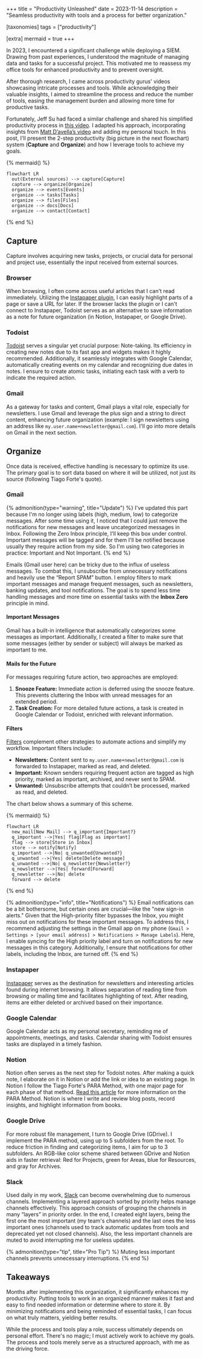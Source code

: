 +++
title = "Productivity Unleashed"
date  = 2023-11-14
description = "Seamless productivity with tools and a process for better organization."

[taxonomies]
tags = ["productivity"]

[extra]
mermaid = true
+++


In 2023, I encountered a significant challenge while deploying a SIEM.  Drawing from past experiences, I understood the magnitude of managing data and tasks for a successful project.  This motivated me to reassess my office tools for enhanced productivity and to prevent oversight.

After thorough research, I came across productivity gurus' videos showcasing intricate processes and tools.  While acknowledging their valuable insights, I aimed to streamline the process and reduce the number of tools, easing the management burden and allowing more time for productive tasks.

Fortunately, Jeff Su had faced a similar challenge and shared his simplified productivity process in [this video](https://www.youtube.com/watch?v=7M6bIeVbCqA).  I adapted his approach, incorporating insights from [Matt D’avella’s video](https://www.youtube.com/watch?v=0_44XEVOwek) and adding my personal touch.  In this post, I'll present the 2-step productivity (big picture in the next flowchart) system (**Capture** and **Organize**) and how I leverage tools to achieve my goals.


{% mermaid() %}
```mermaid
flowchart LR
  out(External sources) --> capture[Capture]
  capture --> organize[Organize]
  organize --> events[Events]
  organize --> tasks[Tasks]
  organize --> files[Files]
  organize --> docs[Docs]
  organize --> contact[Contact]
```
{% end %}

## Capture
Capture involves acquiring new tasks, projects, or crucial data for personal and project use, essentially the input received from external sources.

### Browser
When browsing, I often come across useful articles that I can't read immediately.  Utilizing the [Instapaper plugin](https://chrome.google.com/webstore/detail/instapaper/ldjkgaaoikpmhmkelcgkgacicjfbofhh), I can easily highlight parts of a page or save a URL for later.  If the browser lacks the plugin or I can't connect to Instapaper, Todoist serves as an alternative to save information as a note for future organization (in Notion, Instapaper, or Google Drive).

### Todoist
[Todoist](https://todoist.com/) serves a singular yet crucial purpose: Note-taking.  Its efficiency in creating new notes due to its fast app and widgets makes it highly recommended.  Additionally, it seamlessly integrates with Google Calendar, automatically creating events on my calendar and recognizing due dates in notes.  I ensure to create atomic tasks, initiating each task with a verb to indicate the required action.

### Gmail
As a gateway for tasks and content, Gmail plays a vital role, especially for newsletters.  I use Gmail and leverage the plus sign and a string to direct content, enhancing future organization (example: I sign newsletters using an address like `my.user.name+newsletter@gmail.com`).  I'll go into more details on Gmail in the next section.


## Organize
Once data is received, effective handling is necessary to optimize its use.  The primary goal is to sort data based on where it will be utilized, not just its source (following Tiago Forte's quote).

### Gmail
{% admonition(type="warning", title="Update") %}
I've updated this part because I'm no longer using labels (high, medium, low) to categorize messages.  After some time using it, I noticed that I could just remove the notifications for new messages and leave uncategorized messages in Inbox.  Following the Zero Inbox principle, I'll keep this box under control.  Important messages will be tagged and for them I'll be notified because usually they require action from my side.  So I'm using two categories in practice: Important and Not Important.
{% end %}

Emails (Gmail user here) can be tricky due to the influx of useless messages.  To combat this, I unsubscribe from unnecessary notifications and heavily use the “Report SPAM” button.  I employ filters to mark important messages and manage frequent messages, such as newsletters, banking updates, and tool notifications.  The goal is to spend less time handling messages and more time on essential tasks with the **Inbox Zero** principle in mind.

#### Important Messages
Gmail has a built-in intelligence that automatically categorizes some messages as important.  Additionally, I created a filter to make sure that some messages (either by sender or subject) will always be marked as important to me.

#### Mails for the Future
For messages requiring future action, two approaches are employed:

1.  **Snooze Feature:** Immediate action is deferred using the snooze feature.  This prevents cluttering the Inbox with unread messages for an extended period.
2.  **Task Creation:** For more detailed future actions, a task is created in Google Calendar or Todoist, enriched with relevant information.

#### Filters
[Filters](https://support.google.com/mail/answer/7190?hl=en) complement other strategies to automate actions and simplify my workflow.  Important filters include:

- **Newsletters:** Content sent to `my.user.name+newsletter@gmail.com` is forwarded to Instapaper, marked as read, and deleted.
- **Important:** Known senders requiring frequent action are tagged as high priority, marked as important, archived, and never sent to SPAM.
- **Unwanted:** Unsubscribe attempts that couldn’t be processed, marked as read, and deleted.

The chart below shows a summary of this scheme.

{% mermaid() %}
```mermaid
flowchart LR
  new_mail[New Mail] --> q_important{Important?}
  q_important -->|Yes| flag[Flag as important]
  flag --> store[Store in Inbox]
  store --> notify[Notify]
  q_important -->|No| q_unwanted{Unwanted?}
  q_unwanted -->|Yes| delete[Delete message]
  q_unwanted -->|No| q_newsletter{Newsletter?}
  q_newsletter -->|Yes| forward[Forward]
  q_newsletter -->|No| delete
  forward --> delete
```
{% end %}

{% admonition(type="info", title="Notifications") %}
Email notifications can be a bit bothersome, but certain ones are crucial—like the "new sign-in alerts."  Given that the High-priority filter bypasses the Inbox, you might miss out on notifications for these important messages.  To address this, I recommend adjusting the settings in the Gmail app on my phone (`Gmail > Settings > [your email address] > Notifications > Manage Labels`).  Here, I enable syncing for the High priority label and turn on notifications for new messages in this category.  Additionally, I ensure that notifications for other labels, including the Inbox, are turned off.
{% end %}

### Instapaper
[Instapaper](https://www.instapaper.com) serves as the destination for newsletters and interesting articles found during internet browsing.  It allows separation of reading time from browsing or mailing time and facilitates highlighting of text.  After reading, items are either deleted or archived based on their importance.

### Google Calendar
Google Calendar acts as my personal secretary, reminding me of appointments, meetings, and tasks.  Calendar sharing with Todoist ensures tasks are displayed in a timely fashion.

### Notion
Notion often serves as the next step for Todoist notes.  After making a quick note, I elaborate on it in Notion or add the link or idea to an existing page.  In Notion I follow the Tiago Forte's PARA Method, with one major page for each phase of that method.  [Read this article](https://fortelabs.com/blog/para/) for more information on the PARA Method.  Notion is where I write and review blog posts, record insights, and highlight information from books.

### Google Drive
For more robust file management, I turn to Google Drive (GDrive).  I implement the PARA method, using up to 5 subfolders from the root.  To reduce friction in finding and categorizing items, I aim for up to 3 subfolders.  An RGB-like color scheme shared between GDrive and Notion aids in faster retrieval: Red for Projects, green for Areas, blue for Resources, and gray for Archives.

### Slack
Used daily in my work, [Slack](https://slack.com/) can become overwhelming due to numerous channels.  Implementing a layered approach sorted by priority helps manage channels effectively. This approach consists of grouping the channels in many “layers” in priority order. In the end, I created eight layers, being the first one the most important (my team's channels) and the last ones the less important ones (channels used to track automatic updates from tools and deprecated yet not closed channels).  Also, the less important channels are muted to avoid interrupting me for useless updates.

{% admonition(type="tip", title="Pro Tip") %}
Muting less important channels prevents unnecessary interruptions.
{% end %}


## Takeaways
Months after implementing this organization, it significantly enhances my productivity.  Putting tools to work in an organized manner makes it fast and easy to find needed information or determine where to store it.  By minimizing notifications and being reminded of essential tasks, I can focus on what truly matters, yielding better results.

While the process and tools play a role, success ultimately depends on personal effort.  There's no magic; I must actively work to achieve my goals.  The process and tools merely serve as a structured approach, with me as the driving force.
